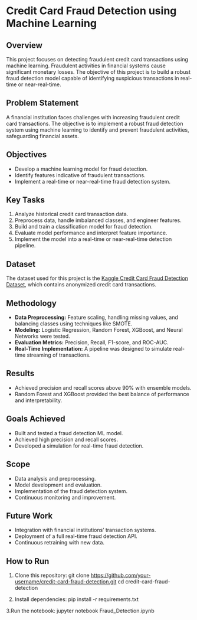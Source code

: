 # Credit Card Fraud Detection using Machine Learning

## Overview
This project focuses on detecting fraudulent credit card transactions using machine learning. Fraudulent activities in financial systems cause significant monetary losses. The objective of this project is to build a robust fraud detection model capable of identifying suspicious transactions in real-time or near-real-time.

## Problem Statement
A financial institution faces challenges with increasing fraudulent credit card transactions. The objective is to implement a robust fraud detection system using machine learning to identify and prevent fraudulent activities, safeguarding financial assets.

## Objectives
- Develop a machine learning model for fraud detection.
- Identify features indicative of fraudulent transactions.
- Implement a real-time or near-real-time fraud detection system.

## Key Tasks
1. Analyze historical credit card transaction data.
2. Preprocess data, handle imbalanced classes, and engineer features.
3. Build and train a classification model for fraud detection.
4. Evaluate model performance and interpret feature importance.
5. Implement the model into a real-time or near-real-time detection pipeline.

## Dataset
The dataset used for this project is the [Kaggle Credit Card Fraud Detection Dataset](https://www.kaggle.com/mlg-ulb/creditcardfraud), which contains anonymized credit card transactions.

## Methodology
- **Data Preprocessing:** Feature scaling, handling missing values, and balancing classes using techniques like SMOTE.
- **Modeling:** Logistic Regression, Random Forest, XGBoost, and Neural Networks were tested.
- **Evaluation Metrics:** Precision, Recall, F1-score, and ROC-AUC.
- **Real-Time Implementation:** A pipeline was designed to simulate real-time streaming of transactions.

## Results
- Achieved precision and recall scores above 90% with ensemble models.
- Random Forest and XGBoost provided the best balance of performance and interpretability.

## Goals Achieved
- Built and tested a fraud detection ML model.
- Achieved high precision and recall scores.
- Developed a simulation for real-time fraud detection.

## Scope
- Data analysis and preprocessing.
- Model development and evaluation.
- Implementation of the fraud detection system.
- Continuous monitoring and improvement.

## Future Work
- Integration with financial institutions’ transaction systems.
- Deployment of a full real-time fraud detection API.
- Continuous retraining with new data.

## How to Run
1. Clone this repository:
   git clone https://github.com/your-username/credit-card-fraud-detection.git
   cd credit-card-fraud-detection
   
2. Install dependencies:
   pip install -r requirements.txt
   
3.Run the notebook:
   jupyter notebook Fraud_Detection.ipynb

